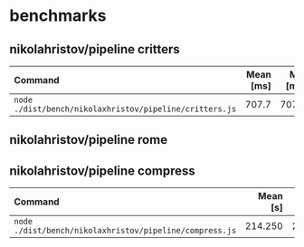 # benchmarks

## nikolahristov/pipeline critters
| Command | Mean [ms] | Min [ms] | Max [ms] | Relative |
|:---|---:|---:|---:|---:|
| `node ./dist/bench/nikolaxhristov/pipeline/critters.js` | 707.7 | 707.7 | 707.7 | 1.00 |

## nikolahristov/pipeline rome

## nikolahristov/pipeline compress
| Command | Mean [s] | Min [s] | Max [s] | Relative |
|:---|---:|---:|---:|---:|
| `node ./dist/bench/nikolaxhristov/pipeline/compress.js` | 214.250 | 214.250 | 214.250 | 1.00 |
